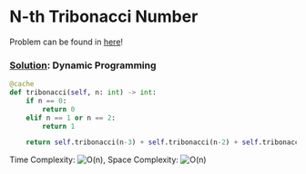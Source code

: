 # N-th Tribonacci Number

Problem can be found in [here](https://leetcode.com/problems/n-th-tribonacci-number/)!

### [Solution](/Dynamic%20Programming/1137-N-thTribonacciNumber/solution.py): Dynamic Programming

```python
@cache
def tribonacci(self, n: int) -> int:
    if n == 0:
        return 0
    elif n == 1 or n == 2:
        return 1

    return self.tribonacci(n-3) + self.tribonacci(n-2) + self.tribonacci(n-1)
```

Time Complexity: ![O(n)](<https://latex.codecogs.com/svg.image?\inline&space;O(n)>), Space Complexity: ![O(n)](<https://latex.codecogs.com/svg.image?\inline&space;O(n)>)

